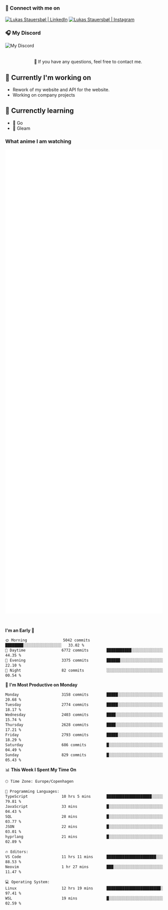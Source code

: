 ### 🔗 Connect with me on
<a href="https://www.instagram.com/lukas_stauersbol" target="_blank"><img align="center" src="https://raw.githubusercontent.com/stauersbol/stauersbol/main/images/instagram.svg" alt="Lukas Stauersbøl | LinkedIn" width="30px"/></a>
<a href="https://www.linkedin.com/in/lukas-stauersbol/" target="_blank"><img align="center" src="https://raw.githubusercontent.com/stauersbol/stauersbol/main/images/linkedin.svg" alt="Lukas Stauersbøl | Instagram" width="30px"/></a>

<p align="center">
 <h3>🎧 My Discord</h3>
 <img align="left" height="55px" src="https://discord.c99.nl/widget/theme-2/147806323323568128.png" alt="My Discord" />
</p>

<br/>
<br/>
<br/>
💬 If you have any questions, feel free to contact me.

## 🔭 Currently I'm working on
- Rework of my website and API for the website.
- Working on company projects
 
## 🌱 Currenctly learning
- 💙 Go
- 💜 Gleam

### What anime I am watching
<a href="https://anilist.co/user/slashiy/" align="center"><img align="center" width="500px" src="metrics.plugin.personal.anilist.svg" /></a>

<br/>

<!--START_SECTION:waka-->
**I'm an Early 🐤** 

```text
🌞 Morning                5042 commits        ████████░░░░░░░░░░░░░░░░░   33.02 % 
🌆 Daytime                6772 commits        ███████████░░░░░░░░░░░░░░   44.35 % 
🌃 Evening                3375 commits        ██████░░░░░░░░░░░░░░░░░░░   22.10 % 
🌙 Night                  82 commits          ░░░░░░░░░░░░░░░░░░░░░░░░░   00.54 % 
```
📅 **I'm Most Productive on Monday** 

```text
Monday                   3158 commits        █████░░░░░░░░░░░░░░░░░░░░   20.68 % 
Tuesday                  2774 commits        █████░░░░░░░░░░░░░░░░░░░░   18.17 % 
Wednesday                2403 commits        ████░░░░░░░░░░░░░░░░░░░░░   15.74 % 
Thursday                 2628 commits        ████░░░░░░░░░░░░░░░░░░░░░   17.21 % 
Friday                   2793 commits        █████░░░░░░░░░░░░░░░░░░░░   18.29 % 
Saturday                 686 commits         █░░░░░░░░░░░░░░░░░░░░░░░░   04.49 % 
Sunday                   829 commits         █░░░░░░░░░░░░░░░░░░░░░░░░   05.43 % 
```


📊 **This Week I Spent My Time On** 

```text
🕑︎ Time Zone: Europe/Copenhagen

💬 Programming Languages: 
TypeScript               10 hrs 5 mins       ████████████████████░░░░░   79.81 % 
JavaScript               33 mins             █░░░░░░░░░░░░░░░░░░░░░░░░   04.43 % 
SQL                      28 mins             █░░░░░░░░░░░░░░░░░░░░░░░░   03.77 % 
JSON                     22 mins             █░░░░░░░░░░░░░░░░░░░░░░░░   03.01 % 
hyprlang                 21 mins             █░░░░░░░░░░░░░░░░░░░░░░░░   02.89 % 

🔥 Editors: 
VS Code                  11 hrs 11 mins      ██████████████████████░░░   88.53 % 
Neovim                   1 hr 27 mins        ███░░░░░░░░░░░░░░░░░░░░░░   11.47 % 

💻 Operating System: 
Linux                    12 hrs 19 mins      ████████████████████████░   97.41 % 
WSL                      19 mins             █░░░░░░░░░░░░░░░░░░░░░░░░   02.59 % 
```


<!--END_SECTION:waka-->
